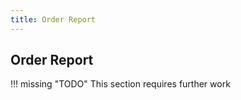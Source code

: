 ```yaml
---
title: Order Report
---
```


## Order Report

!!! missing "TODO"
	This section requires further work
